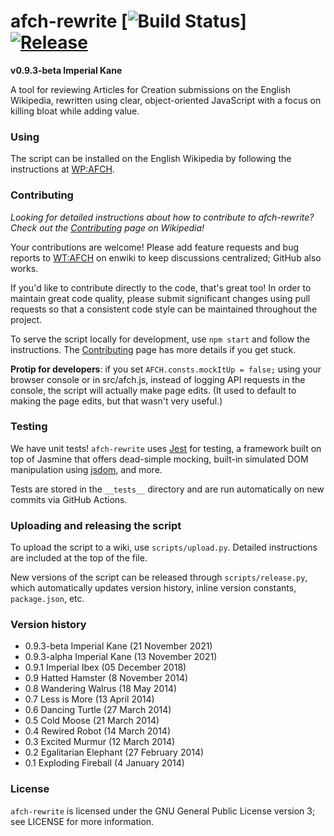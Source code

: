 afch-rewrite [![Build Status](https://github.com/WPAFC/afch-rewrite/actions/workflows/unit_tests.yml/badge.svg)] [![Release](https://img.shields.io/github/release/wpafc/afch-rewrite.svg)](https://github.com/WPAFC/afch-rewrite/releases)
============

**v0.9.3-beta Imperial Kane**

A tool for reviewing Articles for Creation submissions on the English Wikipedia, rewritten using clear, object-oriented JavaScript with a focus on killing bloat while adding value.

### Using
The script can be installed on the English Wikipedia by following the instructions at [WP:AFCH](https://en.wikipedia.org/wiki/WP:AFCH).

### Contributing
*Looking for detailed instructions about how to contribute to afch-rewrite? Check out the [Contributing](https://en.wikipedia.org/wiki/Wikipedia:WikiProject_Articles_for_creation/Helper_script/Contributing) page on Wikipedia!*

Your contributions are welcome! Please add feature requests and bug reports to [WT:AFCH](https://en.wikipedia.org/wiki/WT:AFCH) on enwiki to keep discussions centralized; GitHub also works.

If you'd like to contribute directly to the code, that's great too! In order to maintain great code quality, please submit significant changes using pull requests so that a consistent code style can be maintained throughout the project.

To serve the script locally for development, use `npm start` and follow the instructions. The [Contributing](https://en.wikipedia.org/wiki/Wikipedia:WikiProject_Articles_for_creation/Helper_script/Contributing) page has more details if you get stuck.

**Protip for developers**: if you set `AFCH.consts.mockItUp = false;` using your browser console or in src/afch.js, instead of logging API requests in the console, the script will actually make page edits. (It used to default to making the page edits, but that wasn't very useful.)

### Testing
We have unit tests! `afch-rewrite` uses [Jest](https://github.com/facebook/jest) for testing, a framework built on top of Jasmine that offers dead-simple mocking, built-in simulated DOM manipulation using [jsdom](https://github.com/tmpvar/jsdom), and more.

Tests are stored in the `__tests__` directory and are run automatically on new commits via GitHub Actions.

### Uploading and releasing the script
To upload the script to a wiki, use `scripts/upload.py`. Detailed instructions are included at the top of the file.

New versions of the script can be released through `scripts/release.py`, which automatically updates version history, inline version constants, `package.json`, etc.

### Version history

* 0.9.3-beta Imperial Kane (21 November 2021)
* 0.9.3-alpha Imperial Kane (13 November 2021)
* 0.9.1 Imperial Ibex (05 December 2018)
* 0.9 Hatted Hamster (8 November 2014)
* 0.8 Wandering Walrus (18 May 2014)
* 0.7 Less is More (13 April 2014)
* 0.6 Dancing Turtle (27 March 2014)
* 0.5 Cold Moose (21 March 2014)
* 0.4 Rewired Robot (14 March 2014)
* 0.3 Excited Murmur (12 March 2014)
* 0.2 Egalitarian Elephant (27 February 2014)
* 0.1 Exploding Fireball (4 January 2014)

### License

`afch-rewrite` is licensed under the GNU General Public License version 3; see LICENSE for more information.
